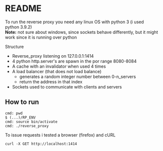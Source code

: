 # README

To run the reverse proxy you need any linux OS with python 3 (i used python 3.9.2) <br>
**Note:** not sure about windows, since sockets behave differently, but it might work since it is running over python 

Structure
- Reverse_proxy listening on 127.0.0.1:1414
- 4 python http.server's are spawn in the por range 8080-8084
- A cache with an invalidator when used 4 times
- A load balancer (that does not load balance)
  - generates a random integer number between 0-n_servers
  - return the address in that index
- Sockets used to communicate with clients and servers
 

## How to run
```
cmd: pwd 
$ (...)/RP_ENV
cmd: source bin/activate
cmd: ./reverse_proxy
```

To issue requests i tested a browser (firefox) and cURL
```
curl -X GET http://localhost:1414
```